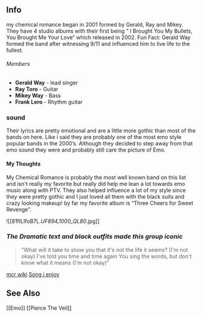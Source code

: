 ## Info
my chemical romance began in 2001 formed by Gerald, Ray and Mikey. They have 4 studio albums with their first being “ I Brought You My Bullets, You Brought Me Your Love“ which released in 2002.  Fun Fact: Gerald Way formed the band after witnessing 9/11 and influenced him to live life to the fullest. 
###### Members
* **Gerald Way** - lead singer
* **Ray Toro** - Guitar
* **Mikey Way** - Bass
* **Frank Lero** - Rhythm guitar
### sound
Their lyrics are pretty emotional and are a little more gothic than most of the bands on here. Like i said they are probably one of the most emo style popular bands in the 2000’s. Although they decided to step away from that emo sound they were and probably still care the picture of Emo.
#### My Thoughts
My Chemical Romance is probably the most well known band on this list and isn't really my favorite but really did help me lean a lot towards emo music along with PTV. They also helped influence a lot of my style since they were pretty gothic and I just loved all them with the black
suits and crazy looking makeup! by far my favorite album is “Three Cheers for Sweet Revenge”.

![[81fILIfoB7L._UF894,1000_QL80_.jpg]]
### *The Dramatic text and black outfits made this group iconic*


>"What will it take to show you that it's not the life it seems? (I'm not okay)
I've told you time and time again
You sing the words, but don't know what it means (I'm not okay)"

[mcr wiki](https://en.wikipedia.org/wiki/My_Chemical_Romance)
[Song i enjoy](https://genius.com/My-chemical-romance-im-not-okay-i-promise-lyrics)
## See Also 
[[Emo]]
[[Pierce The Veil]]